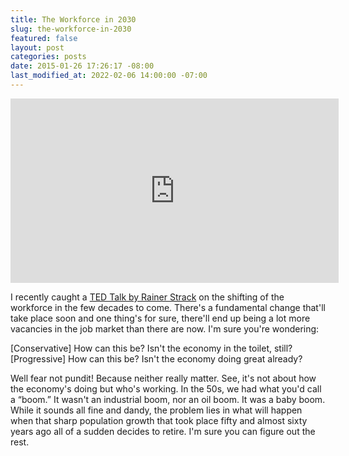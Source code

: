 ```yaml
---
title: The Workforce in 2030
slug: the-workforce-in-2030
featured: false
layout: post
categories: posts
date: 2015-01-26 17:26:17 -08:00
last_modified_at: 2022-02-06 14:00:00 -07:00
---
```


<iframe loading="lazy" src="https://www.youtube.com/embed/ux1GxExRUUY?feature=oembed" width="525" height="295" frameborder="0" allowfullscreen="allowfullscreen"></iframe>

I recently caught a [TED Talk by Rainer Strack](https://www.youtube.com/watch?v=ux1GxExRUUY) on the shifting of the workforce in the few decades to come. There's a fundamental change that'll take place soon and one thing's for sure, there'll end up being a lot more vacancies in the job market than there are now. I'm sure you're wondering:

[Conservative] How can this be? Isn't the economy in the toilet, still?  
[Progressive] How can this be? Isn't the economy doing great already?

Well fear not pundit! Because neither really matter. See, it's not about how the economy's doing but who's working. In the 50s, we had what you'd call a “boom.” It wasn't an industrial boom, nor an oil boom. It was a baby boom. While it sounds all fine and dandy, the problem lies in what will happen when that sharp population growth that took place fifty and almost sixty years ago all of a sudden decides to retire. I'm sure you can figure out the rest.

